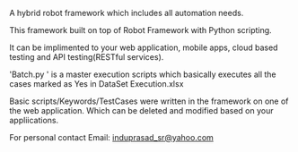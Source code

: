 A hybrid robot framework which includes all automation needs.

This framework built on top of Robot Framework with Python scripting.

It can be implimented to your web application, mobile apps, cloud based testing and API testing(RESTful services).

'Batch.py ' is a master execution scripts which basically executes all the cases marked as Yes in DataSet Execution.xlsx

Basic scripts/Keywords/TestCases were  written in the framework on one of the web application. Which can be deleted and modified based on your appliications.

For personal contact
Email: induprasad_sr@yahoo.com
